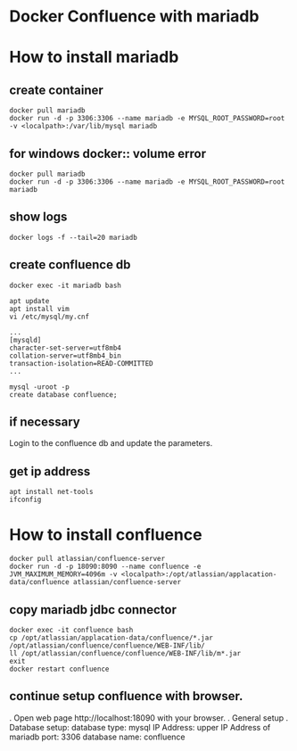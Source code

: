Docker Confluence with mariadb
==================================

# How to install mariadb

## create container
```
docker pull mariadb
docker run -d -p 3306:3306 --name mariadb -e MYSQL_ROOT_PASSWORD=root -v <localpath>:/var/lib/mysql mariadb
```
## for windows docker:: volume error
```
docker pull mariadb
docker run -d -p 3306:3306 --name mariadb -e MYSQL_ROOT_PASSWORD=root mariadb
```
## show logs
```
docker logs -f --tail=20 mariadb
```

## create confluence db
```
docker exec -it mariadb bash

apt update
apt install vim
vi /etc/mysql/my.cnf

...
[mysqld]
character-set-server=utf8mb4
collation-server=utf8mb4_bin
transaction-isolation=READ-COMMITTED
...

mysql -uroot -p
create database confluence;
```

## if necessary
Login to the confluence db and update the parameters.


## get ip address
```
apt install net-tools
ifconfig
```

# How to install confluence
```
docker pull atlassian/confluence-server
docker run -d -p 18090:8090 --name confluence -e JVM_MAXIMUM_MEMORY=4096m -v <localpath>:/opt/atlassian/applacation-data/confluence atlassian/confluence-server
```

## copy mariadb jdbc connector
```
docker exec -it confluence bash
cp /opt/atlassian/applacation-data/confluence/*.jar /opt/atlassian/confluence/confluence/WEB-INF/lib/
ll /opt/atlassian/confluence/confluence/WEB-INF/lib/m*.jar
exit
docker restart confluence
```

## continue setup confluence with browser.
. Open web page http://localhost:18090 with your browser.
. General setup
. Database setup:
    database type: mysql
    IP Address: upper IP Address of mariadb
    port: 3306
    database name: confluence
